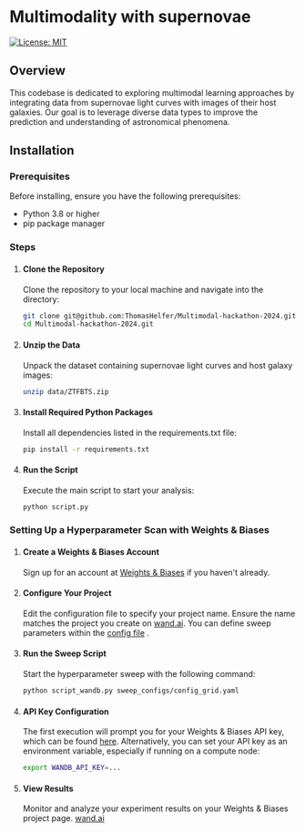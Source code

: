 # Multimodality with supernovae 

[![License: MIT](https://img.shields.io/badge/License-MIT-red.svg)](https://opensource.org/licenses/MIT)


## Overview
This codebase is dedicated to exploring multimodal learning approaches by integrating data from supernovae light curves with images of their host galaxies. Our goal is to leverage diverse data types to improve the prediction and understanding of astronomical phenomena.

## Installation

### Prerequisites
Before installing, ensure you have the following prerequisites:
- Python 3.8 or higher
- pip package manager

### Steps
1. #### Clone the Repository
   Clone the repository to your local machine and navigate into the directory:
   ```bash
   git clone git@github.com:ThomasHelfer/Multimodal-hackathon-2024.git
   cd Multimodal-hackathon-2024.git
   ```

2. #### Unzip the Data
   Unpack the dataset containing supernovae light curves and host galaxy images:
   ```bash
   unzip data/ZTFBTS.zip  
   ```

3. #### Install Required Python Packages
   Install all dependencies listed in the requirements.txt file:
   ```bash
   pip install -r requirements.txt 
   ```

4. #### Run the Script
   Execute the main script to start your analysis:
   ```bash
   python script.py
   ```
   
### Setting Up a Hyperparameter Scan with Weights & Biases

1. #### Create a Weights & Biases Account
   Sign up for an account at [Weights & Biases]((https://wandb.ai)) if you haven't already.
2. #### Configure Your Project
   Edit the configuration file to specify your project name. Ensure the name matches the project you create on [wand.ai](https://wandb.a). You can define sweep parameters within the [config file](https://github.com/ThomasHelfer/Multimodal-hackathon-2024/blob/main/sweep_configs/config_grid.yaml) .
3. #### Run the Sweep Script
   Start the hyperparameter sweep with the following command:
   ```bash
   python script_wandb.py sweep_configs/config_grid.yaml 
   ```
4. #### API Key Configuration
   The first execution will prompt you for your Weights & Biases API key, which can be found [here]([https://wandb.ai](https://wandb.ai/authorize)https://wandb.ai/authorize). 
 Alternatively, you can set your API key as an environment variable, especially if running on a compute node:
      ```bash
   export WANDB_API_KEY=...
   ```
5. #### View Results
   Monitor and analyze your experiment results on your Weights & Biases project page. [wand.ai](https://wandb.ai)
